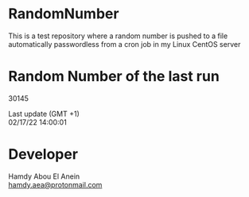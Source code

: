 # RandomNumber    
This is a test repository where a random number is pushed to a file automatically passwordless from a cron job in my Linux CentOS server    
# Random Number of the last run   
30145
      
Last update (GMT +1)    
02/17/22 14:00:01
# Developer    
Hamdy Abou El Anein   
hamdy.aea@protonmail.com
